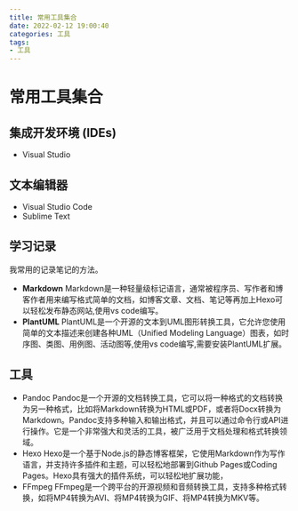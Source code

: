 ```yaml
---
title: 常用工具集合
date: 2022-02-12 19:00:40
categories: 工具
tags: 
- 工具
---
```

# 常用工具集合
## 集成开发环境 (IDEs)
- Visual Studio 

## 文本编辑器
- Visual Studio Code
- Sublime Text

## 学习记录
我常用的记录笔记的方法。
- **Markdown**
Markdown是一种轻量级标记语言，通常被程序员、写作者和博客作者用来编写格式简单的文档，如博客文章、文档、笔记等再加上Hexo可以轻松发布静态网站,使用vs code编写。
- **PlantUML**
PlantUML是一个开源的文本到UML图形转换工具，它允许您使用简单的文本描述来创建各种UML（Unified Modeling Language）图表，如时序图、类图、用例图、活动图等,使用vs code编写,需要安装PlantUML扩展。

## 工具 
- Pandoc 
Pandoc是一个开源的文档转换工具，它可以将一种格式的文档转换为另一种格式，比如将Markdown转换为HTML或PDF，或者将Docx转换为Markdown。Pandoc支持多种输入和输出格式，并且可以通过命令行或API进行操作。它是一个非常强大和灵活的工具，被广泛用于文档处理和格式转换领域。
- Hexo
Hexo是一个基于Node.js的静态博客框架，它使用Markdown作为写作语言，并支持许多插件和主题，可以轻松地部署到Github Pages或Coding Pages。Hexo具有强大的插件系统，可以轻松地扩展功能，
- FFmpeg
FFmpeg是一个跨平台的开源视频和音频转换工具，支持多种格式转换，如将MP4转换为AVI、将MP4转换为GIF、将MP4转换为MKV等。